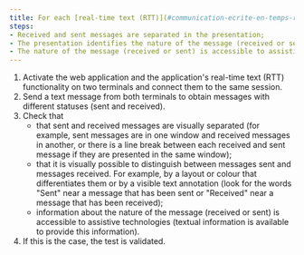 ```yaml
---
title: For each [real-time text (RTT)](#communication-ecrite-en-temps-reel) feature, do the messages respect these conditions?
steps:
- Received and sent messages are separated in the presentation;
- The presentation identifies the nature of the message (received or sent);
- The nature of the message (received or sent) is accessible to assistive technologies.
---
```


1. Activate the web application and the application's real-time text (RTT) functionality on two terminals and connect them to the same session.
2. Send a text message from both terminals to obtain messages with different statuses (sent and received).
3. Check that 
	- that sent and received messages are visually separated (for example, sent messages are in one window and received messages in another, or there is a line break between each received and sent message if they are presented in the same window);
	- that it is visually possible to distinguish between messages sent and messages received. For example, by a layout or colour that differentiates them or by a visible text annotation (look for the words "Sent" near a message that has been sent or "Received" near a message that has been received);
	- information about the nature of the message (received or sent) is accessible to assistive technologies (textual information is available to provide this information).
4. If this is the case, the test is validated.